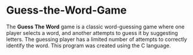 # Guess-the-Word-Game
The **Guess The Word** game is a classic word-guessing game where one player selects a word, and another attempts to guess it by suggesting letters. The guessing player has a limited number of attempts to correctly identify the word. This program was created using the C language.
